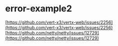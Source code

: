 # error-example2
[https://github.com/vert-x3/vertx-web/issues/2256](https://github.com/vert-x3/vertx-web/issues/2256)
[https://github.com/netty/netty/issues/12729](https://github.com/netty/netty/issues/12729)

